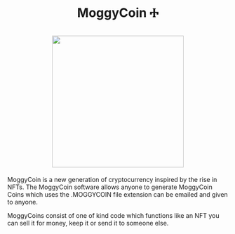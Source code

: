 <h1 align="center">
MoggyCoin Ⰰ  
<br/><br/>
<img src="https://raw.githubusercontent.com/squirrelcom/MoggyCoin/main/Moggycoinlogo.png" width="300"/>
</h1>

MoggyCoin is a new generation of cryptocurrency inspired by the rise in NFTs. The MoggyCoin software allows anyone to generate MoggyCoin Coins which uses the .MOGGYCOIN file extension can be emailed and given to anyone.

MoggyCoins consist of one of kind code which functions like an NFT you can sell it for money, keep it or send it to someone else.


